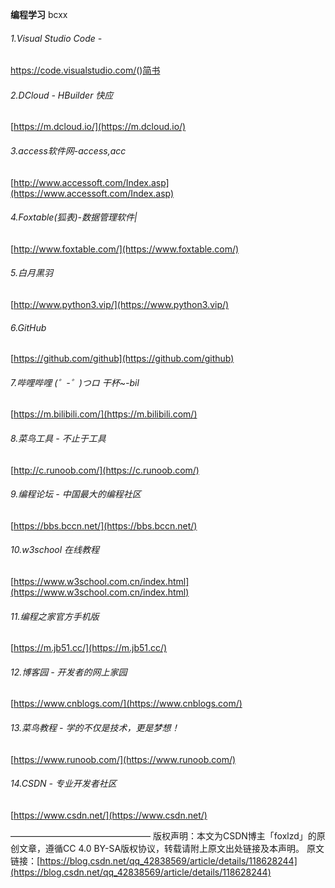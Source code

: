 **编程学习**  bcxx

###### 1.Visual Studio Code -

<a href="https://https://code.visualstudio.com/" target="_blank">https://code.visualstudio.com/</a>()<a href="https://www.jianshu.com/u/1f5ac0cf6a8b" target="_blank">简书</a>

###### 2.DCloud - HBuilder 快应

[https://m.dcloud.io/](https://m.dcloud.io/)

###### 3.access软件网-access,acc

[http://www.accessoft.com/Index.asp](https://www.accessoft.com/Index.asp)

###### 4.Foxtable(狐表)-数据管理软件|

[http://www.foxtable.com/](https://www.foxtable.com/)

###### 5.白月黑羽

[http://www.python3.vip/](https://www.python3.vip/)

###### 6.GitHub

[https://github.com/github](https://github.com/github)

###### 7.哔哩哔哩 (゜-゜)つロ 干杯~-bil

[https://m.bilibili.com/](https://m.bilibili.com/)

###### 8.菜鸟工具 - 不止于工具

[http://c.runoob.com/](https://c.runoob.com/)

###### 9.编程论坛 - 中国最大的编程社区

[https://bbs.bccn.net/](https://bbs.bccn.net/)

###### 10.w3school 在线教程

[https://www.w3school.com.cn/index.html](https://www.w3school.com.cn/index.html)

###### 11.编程之家官方手机版

[https://m.jb51.cc/](https://m.jb51.cc/)

###### 12.博客园 - 开发者的网上家园

[https://www.cnblogs.com/](https://www.cnblogs.com/)

###### 13.菜鸟教程 - 学的不仅是技术，更是梦想！

[https://www.runoob.com/](https://www.runoob.com/)

###### 14.CSDN - 专业开发者社区

[https://www.csdn.net/](https://www.csdn.net/)

———————————————— 版权声明：本文为CSDN博主「foxlzd」的原创文章，遵循CC 4.0 BY-SA版权协议，转载请附上原文出处链接及本声明。 原文链接：[https://blog.csdn.net/qq_42838569/article/details/118628244](https://blog.csdn.net/qq_42838569/article/details/118628244)
